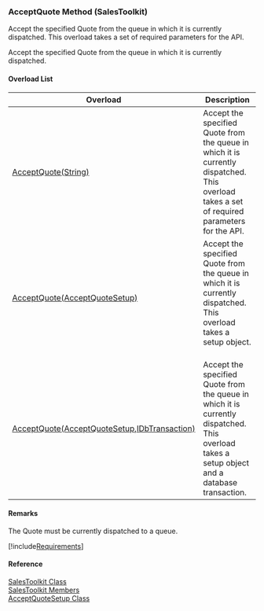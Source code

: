 ﻿### AcceptQuote Method (SalesToolkit)

Accept the specified Quote from the queue in which it is currently dispatched. This overload takes a set of required parameters for the API.

Accept the specified Quote from the queue in which it is currently dispatched.

#### Overload List

| Overload | Description |
| --- | --- |
| [AcceptQuote(String)](FChoice.Toolkits.Clarify~FChoice.Toolkits.Clarify.Sales.SalesToolkit~AcceptQuote(String).md) | Accept the specified Quote from the queue in which it is currently dispatched. This overload takes a set of required parameters for the API.   |
| [AcceptQuote(AcceptQuoteSetup)](FChoice.Toolkits.Clarify~FChoice.Toolkits.Clarify.Sales.SalesToolkit~AcceptQuote(AcceptQuoteSetup).md) | Accept the specified Quote from the queue in which it is currently dispatched. This overload takes a setup object.   |
| [AcceptQuote(AcceptQuoteSetup,IDbTransaction)](FChoice.Toolkits.Clarify~FChoice.Toolkits.Clarify.Sales.SalesToolkit~AcceptQuote(AcceptQuoteSetup,IDbTransaction).md) | Accept the specified Quote from the queue in which it is currently dispatched. This overload takes a setup object and a database transaction.   |

#### Remarks

The Quote must be currently dispatched to a queue.

[!include[Requirements](../partials/requirements.md)]



#### Reference

[SalesToolkit Class](FChoice.Toolkits.Clarify~FChoice.Toolkits.Clarify.Sales.SalesToolkit.md)  
[SalesToolkit Members](FChoice.Toolkits.Clarify~FChoice.Toolkits.Clarify.Sales.SalesToolkit_members.md)  
[AcceptQuoteSetup Class](FChoice.Toolkits.Clarify~FChoice.Toolkits.Clarify.Sales.AcceptQuoteSetup.md)